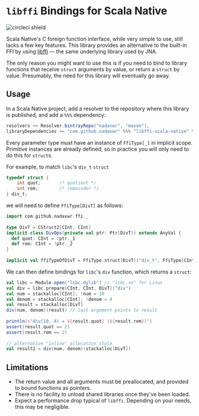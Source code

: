 # `libffi` Bindings for Scala Native
![circleci shield](https://circleci.com/gh/nadavwr/libffi-scala-native.png?style=shield&circle-token=05e7c0a5b707342701902277cfc15db0e8176c87)


Scala Native's C foreign function interface, while very simple to use,
still lacks a few key features. This library provides an alternative to
the built-in FFI by using [libffi](https://sourceware.org/libffi/) — 
the same underlying library used by JNA.

The only reason you might want to use this is if you need to bind to
library functions that receive `struct` arguments by value, 
or return a `struct` by value. Presumably, the need for this library
will eventually go away.

## Usage

In a Scala Native project, add a resolver to the repository where
this library is published, and add a `%%%` dependency:

```scala
resolvers += Resolver.bintrayRepo("nadavwr", "maven"),
libraryDependencies += "com.github.nadavwr" %%% "libffi-scala-native" % "0.4.0"
```

Every parameter type must have an instance of `FfiType[_]`
in implicit scope. Primitive instances are already defined, so in
practice you will only need to do this for `struct`s.

For example, to match `libc`'s `div_t` `struct`
 
```c
typedef struct {
	int quot;		/* quotient */
	int rem;		/* remainder */
} div_t;
```

we will need to define `FfiType[DivT]` as follows:

```scala
import com.github.nadavwr.ffi._
  
type DivT = CStruct2[CInt, CInt]
implicit class DivOps(private val ptr: Ptr[DivT]) extends AnyVal {
  def quot: CInt = !ptr._1
  def rem: CInt = !ptr._2
}
  
implicit val ffiTypeOfDivT = FfiType.struct[DivT]("div_t", FfiType[CInt], FfiType[CInt])
```

We can then define bindings for `libc`'s `div` function, which returns
a `struct`:

```scala
val libc = Module.open("libc.dylib") // "libc.so" for Linux
val div = libc.prepare[CInt, CInt, DivT]("div")
val num = stackalloc[CInt]; !num = 10
val denom = stackalloc[CInt]; !denom = 4
val result = stackalloc[DivT]
div(num, denom)(result) // last argument points to result
  
println(s"div(10, 4) = ${result.quot} (${result.rem})")
assert(result.quot == 2)
assert(result.rem == 2)
  
// alternative "inline" allocation style
val result2 = div(num, denom)(stackalloc[DivT])
```

## Limitations

* The return value and all arguments must be preallocated, and 
provided to bound functions as pointers.
* There is no facility to unload shared libraries once they've been loaded.
* Expect a performance drop typical of `libffi`. 
Depending on your needs, this may be negligible.

